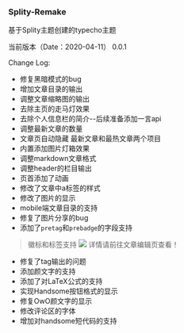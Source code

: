 ### Splity-Remake

基于Splity主题创建的typecho主题

当前版本（Date：2020-04-11） 0.0.1

Change Log: 

- 修复黑暗模式的bug
- 增加文章目录的输出
- 调整文章缩略图的输出
- 去除主页的走马灯效果
- 去除个人信息栏的简介--后续准备添加一言api
- 调整最新文章的数量
- 文章页自动隐藏 最新文章和最热文章两个项目
- 内置添加图片灯箱效果
- 调整markdown文章格式
- 调整header的栏目输出
- 页首添加了动画
- 修改了文章中a标签的样式
- 修改了图片的显示
- mobile端文章目录的支持
- 修复了图片分享的bug
- 添加了`pretag`和`prebadge`的字段支持

> 徽标和标签支持
> <img src="https://img.tanknee.cn/blogpicbed/2020/04/2020041177f60cc42daeb.png"/>
> 详情请前往文章编辑页查看！

- 修复了tag输出的问题
- 添加颜文字的支持
- 添加了对LaTeX公式的支持
- 实现Handsome按钮格式的显示
- 修复OwO颜文字的显示
- 修改评论区的字体
- 增加对handsome短代码的支持
